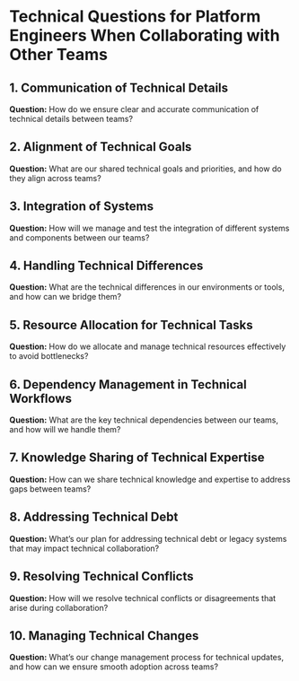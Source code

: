 
# Technical Questions for Platform Engineers When Collaborating with Other Teams

## 1. Communication of Technical Details
**Question:** How do we ensure clear and accurate communication of technical details between teams?

## 2. Alignment of Technical Goals
**Question:** What are our shared technical goals and priorities, and how do they align across teams?

## 3. Integration of Systems
**Question:** How will we manage and test the integration of different systems and components between our teams?

## 4. Handling Technical Differences
**Question:** What are the technical differences in our environments or tools, and how can we bridge them?

## 5. Resource Allocation for Technical Tasks
**Question:** How do we allocate and manage technical resources effectively to avoid bottlenecks?

## 6. Dependency Management in Technical Workflows
**Question:** What are the key technical dependencies between our teams, and how will we handle them?

## 7. Knowledge Sharing of Technical Expertise
**Question:** How can we share technical knowledge and expertise to address gaps between teams?

## 8. Addressing Technical Debt
**Question:** What’s our plan for addressing technical debt or legacy systems that may impact technical collaboration?

## 9. Resolving Technical Conflicts
**Question:** How will we resolve technical conflicts or disagreements that arise during collaboration?

## 10. Managing Technical Changes
**Question:** What’s our change management process for technical updates, and how can we ensure smooth adoption across teams?

